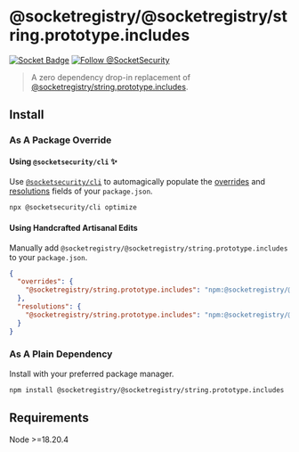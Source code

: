 # @socketregistry/@socketregistry/string.prototype.includes

[![Socket Badge](https://socket.dev/api/badge/npm/package/@socketregistry/@socketregistry/string.prototype.includes)](https://socket.dev/npm/package/@socketregistry/@socketregistry/string.prototype.includes)
[![Follow @SocketSecurity](https://img.shields.io/twitter/follow/SocketSecurity?style=social)](https://twitter.com/SocketSecurity)

> A zero dependency drop-in replacement of
> [@socketregistry/string.prototype.includes](https://www.npmjs.com/package/@socketregistry/string.prototype.includes).

## Install

### As A Package Override

#### Using `@socketsecurity/cli` :sparkles:

Use [`@socketsecurity/cli`](https://www.npmjs.com/package/@socketsecurity/cli)
to automagically populate the
[overrides](https://docs.npmjs.com/cli/v9/configuring-npm/package-json#overrides)
and [resolutions](https://yarnpkg.com/configuration/manifest#resolutions) fields
of your `package.json`.

```sh
npx @socketsecurity/cli optimize
```

#### Using Handcrafted Artisanal Edits

Manually add `@socketregistry/@socketregistry/string.prototype.includes` to your
`package.json`.

```json
{
  "overrides": {
    "@socketregistry/string.prototype.includes": "npm:@socketregistry/@socketregistry/string.prototype.includes@^1"
  },
  "resolutions": {
    "@socketregistry/string.prototype.includes": "npm:@socketregistry/@socketregistry/string.prototype.includes@^1"
  }
}
```

### As A Plain Dependency

Install with your preferred package manager.

```sh
npm install @socketregistry/@socketregistry/string.prototype.includes
```

## Requirements

Node &gt;=18.20.4
